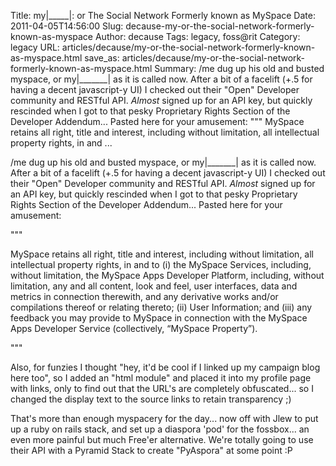 Title: my|_____|: or The Social Network Formerly known as MySpace
Date: 2011-04-05T14:56:00
Slug: decause-my-or-the-social-network-formerly-known-as-myspace
Author: decause
Tags: legacy, foss@rit
Category: legacy
URL: articles/decause/my-or-the-social-network-formerly-known-as-myspace.html
save_as: articles/decause/my-or-the-social-network-formerly-known-as-myspace.html
Summary: /me dug up his old and busted myspace, or my|_______| as it is called now. After a bit of a facelift (+.5 for having a decent javascript-y UI) I checked out their "Open" Developer community and RESTful API. *Almost* signed up for an API key, but quickly rescinded when I got to that pesky Proprietary Rights Section of the Developer Addendum... Pasted here for your amusement:  """  MySpace retains all right, title and interest, including without limitation, all intellectual property rights, in and ... 

/me dug up his old and busted myspace, or my|_______| as it is called now.
After a bit of a facelift (+.5 for having a decent javascript-y UI) I checked
out their "Open" Developer community and RESTful API. *Almost* signed up for
an API key, but quickly rescinded when I got to that pesky Proprietary Rights
Section of the Developer Addendum... Pasted here for your amusement:

"""

MySpace retains all right, title and interest, including without limitation,
all intellectual property rights, in and to (i) the MySpace Services,
including, without limitation, the MySpace Apps Developer Platform, including,
without limitation, any and all content, look and feel, user interfaces, data
and metrics in connection therewith, and any derivative works and/or
compilations thereof or relating thereto; (ii) User Information; and (iii) any
feedback you may provide to MySpace in connection with the MySpace Apps
Developer Service (collectively, “MySpace Property”).

"""

Also, for funzies I thought "hey, it'd be cool if I linked up my campaign blog
here too", so I added an "html module" and placed it into my profile page with
links, only to find out that the URL's are completely obfuscated... so I
changed the display text to the source links to retain transparency ;)

That's more than enough myspacery for the day... now off with Jlew to put up a
ruby on rails stack, and set up a diaspora 'pod' for the fossbox... an even
more painful but much Free'er alternative. We're totally going to use their
API with a Pyramid Stack to create "PyAspora" at some point :P

